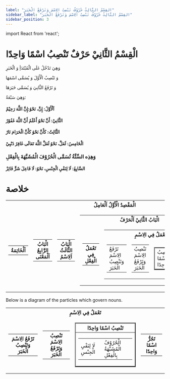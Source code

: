 ```yaml
---
label: "القِسْمُ الثَّالِثُ حُرُوْفٌ تَنْصِبُ الِاسْمَ وَتَرْفَعُ الْخَبَرَ"
sidebar_label: "القِسْمُ الثَّالِثُ حُرُوْفٌ تَنْصِبُ الِاسْمَ وَتَرْفَعُ الْخَبَرَ"
sidebar_position: 3
---
```


import React from 'react';

# الْقِسْمُ الثَّانِيْ حَرْفٌ تَنْصِبُ اسْمًا وَاحِدًا


وَهِيَ تَدْخُلُ عَلَى الْمُبْتَدَأِ وَ الْخَبَرِ

وَ تَنْصِبُ الْأَوَّلَ وَ يُسَمَّى اسْمَهَا 

وَ تَرْفَعُ الثَّانِيَ وَ يُسَمَّى خَبَرَهَا

وَهِيَ سَبْعَةٌ:

#### اَلْأَوَّلُ: إِنَّ، نَحْوُ:إِنَّ اللَّهَ رَحِيْمٌ 
#### الثَّانِيْ: أَنَّ نَحْوُ أَعْلَمُ أَنَّ اللَّهَ غَفُوْرٌ
#### الثَّالِثُ: كَأَنَّ نَحْوُ كَأَنَّ الْحَرَامَ نَارٌ
#### الْخَامِسُ: لَعَلَّ، نَحْوُ لَعَلَّ اللَّهَ تَعَالَى غَافِرُ ذَنْبِيْ
### وَهِذِه السِّتَّةُ تُسَمَّی الْحُرُوْفَ الْمُشَبَّهَةَ بِالْفِعْلِ
#### السَّابِعُ: لَا لِنَفْيِ الْجِنْسِ، نَحْوُ: لَا فَاعِلَ شَرٍّ فَائِزٌ
# خلاصة
<table>
  <tr>
    <th colspan="5">الْمَقْصِدُ الْأَوَّلُ اَلْعَامِلُ</th>
  </tr>
  <tr>
    <td>
      <table>
        <tr>
          <th colspan="1">اَلْخَاتِمَةُ</th>
        </tr>
      </table>
    </td>
    <td>
      <table>
        <tr>
          <th colspan="1">الْبَابُ الرَّابِعُ اَلْمَعْنَى</th>
        </tr>
      </table>
    </td>
    <td>
      <table>
        <tr>
          <th colspan="1">الْبَابُ الثَّالَثُ اَلِاسْمُ</th>
        </tr>
      </table>
    </td>
    <td>
      <table>
        <tr>
          <th colspan="5">الْبَابُ الثَّانِيْ اَلْحَرْفُ</th>
        </tr>
        <tr>
          <td>
            <table>
              <tr>
                <th>تَعْمَلُ فِي الْفِعْلِ</th>
              </tr>
            </table>
          </td>
          <td>
            <table>
              <tr>
                <th colspan="4">تَعْمَلُ فِي الِاسْمِ</th>
              </tr>
              <tr>
                <td>
                  <table>
                    <tr>
                      <td>تَرْفَعُ الِاسْمَ وَتَنْصِبُ الْخَبَرَ</td>
                    </tr>
                  </table>
                </td>
                <td>
                  <table>
                    <tr>
                      <td>تَنْصِبُ الِاسْمَ وَتَرْفَعُ الْخَبَرَ</td>
                    </tr>
                  </table>
                </td>
                <td>
                  <table border="2">
                    <tr>
                      <td class="highlight">تَنْصِبُ اسْمًا وَاحِدًا</td>
                    </tr>
                  </table>
                </td>
                <td>
                  <table>
                    <tr>
                      <td>تَجُرُّ اسْمًا وَاحِدًا</td>
                    </tr>
                  </table>
                </td>
              </tr>
            </table>
          </td>
        </tr>
      </table>
    </td>
    <td>
      <table>
        <tr>
          <th colspan="1">الْبَابُ الْأَوَّلُ اَلْفِعْلُ</th>
        </tr>
      </table>
    </td>
  </tr>
</table>


Below is a diagram of the particles which govern nouns.

<table>
  <tr>
    <th colspan="4">تَعْمَلُ فِي الِاسْمِ</th>
  </tr>
  <tr>
    <td>
      <table>
        <tr>
          <th>تَرْفَعُ الِاسْمَ وَتَنْصِبُ الْخَبَرَ</th>
        </tr>
      </table>
    </td>
    <td>
      <table>
        <tr>
          <th>تَنْصِبُ الِاسْمَ وَتَرْفَعُ الْخَبَرَ</th>
        </tr>
      </table>
    </td>
    <td>
      <table border="2">
        <tr>
          <th class="highlight">تَنْصِبُ اسْمًا وَاحِدًا</th>
        </tr>
        <tr>
          <td class="highlight">
            <table>
              <tr>
                <td>لَا لِنَفْيِ الْجِنْسِ</td>
                <td>الْحُرُوْفُ الْمُشَبَّهَةُ بِالْفِعْلِ</td>
              </tr>
            </table>
          </td>
        </tr>
      </table>
    </td>
    <td>
      <table>
        <tr>
          <th>تَجُرُّ اسْمًا وَاحِدًا</th>
        </tr>
      </table>
    </td>
  </tr>
</table>
